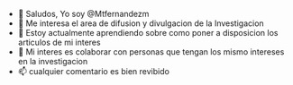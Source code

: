 - 👋 Saludos, Yo soy @Mtfernandezm
- 👀 Me interesa el area de difusion y divulgacion de la Investigacion
- 🌱 Estoy actualmente aprendiendo sobre como poner a disposicion los articulos de mi interes
- 💞️ Mi  interes es colaborar con personas que tengan los mismo intereses en la investigacion
- 📫 cualquier comentario es bien revibido
